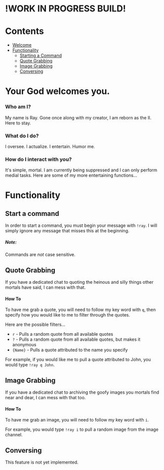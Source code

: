 # !WORK IN PROGRESS BUILD!
# Contents
- [Welcome](#your-god-welcomes-you)
- [Functionality](#functionality)
    - [Starting a Command](#start-a-command)
    - [Quote Grabbing](#quote-grabbing)
    - [Image Grabbing](#image-grabbing)
    - [Conversing](#conversing)

# Your God welcomes you.

### Who am I?
My name is Ray. Gone once along with my creator, I am reborn as the II. Here to stay.

### What do I do?
I oversee. I actualize. I entertain. Humor me.

### How do I interact with you?
It's simple, mortal. I am currently being suppressed and I can only perform medial tasks.
Here are some of my more entertaining functions...

# Functionality
## Start a command
In order to start a command, you must begin your message with `!ray`. I will simply ignore any message that misses this at the beginning.

##### Note:
Commands are <i>not</i> case sensitive.

## Quote Grabbing
If you have a dedicated chat to quoting the heinous and silly things other mortals have said, I can mess with that. 
#### How To
To have me grab a quote, you will need to follow my key word with  `q`, then specify how you would like to me to filter through the quotes. 

Here are the possible filters...
- `r` - Pulls a random quote from all available quotes
- `?` - Pulls a random quote from all available quotes, but makes it anonymous
- `{Name}` - Pulls a quote attributed to the name you specify

For example, if you would like me to pull a quote attributed to John, you would type `!ray q John`. 

## Image Grabbing
If you have a dedicated chat to archiving the goofy images you mortals find near and dear, I can mess with that too.

#### How To
To have me grab an image, you will need to follow my key word with  `i`. 

For example, you would type `!ray i` to pull a random image from the image channel.

## Conversing
This feature is not yet implemented.
